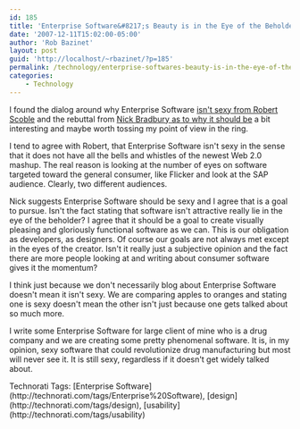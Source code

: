 ```yaml
---
id: 185
title: 'Enterprise Software&#8217;s Beauty is in the Eye of the Beholder'
date: '2007-12-11T15:02:00-05:00'
author: 'Rob Bazinet'
layout: post
guid: 'http://localhost/~rbazinet/?p=185'
permalink: /technology/enterprise-softwares-beauty-is-in-the-eye-of-the-beholder/
categories:
    - Technology
---
```


I found the dialog around why Enterprise Software [isn't sexy from Robert Scoble](http://scobleizer.com/2007/12/09/why-enterprise-software-isnt-sexy/) and the rebuttal from [Nick Bradbury as to why it should be](http://nick.typepad.com/blog/2007/12/enterprise-soft.html) a bit interesting and maybe worth tossing my point of view in the ring.

I tend to agree with Robert, that Enterprise Software isn't sexy in the sense that it does not have all the bells and whistles of the newest Web 2.0 mashup. The real reason is looking at the number of eyes on software targeted toward the general consumer, like Flicker and look at the SAP audience. Clearly, two different audiences.

Nick suggests Enterprise Software should be sexy and I agree that is a goal to pursue. Isn't the fact stating that software isn't attractive really lie in the eye of the beholder? I agree that it should be a goal to create visually pleasing and gloriously functional software as we can. This is our obligation as developers, as designers. Of course our goals are not always met except in the eyes of the creator. Isn't it really just a subjective opinion and the fact there are more people looking at and writing about consumer software gives it the momentum?

I think just because we don't necessarily blog about Enterprise Software doesn't mean it isn't sexy. We are comparing apples to oranges and stating one is sexy doesn't mean the other isn't just because one gets talked about so much more.

I write some Enterprise Software for large client of mine who is a drug company and we are creating some pretty phenomenal software. It is, in my opinion, sexy software that could revolutionize drug manufacturing but most will never see it. It is still sexy, regardless if it doesn't get widely talked about.

<div class="wlWriterSmartContent" style="display:inline;float:none;margin:0;padding:0;">Technorati Tags: [Enterprise Software](http://technorati.com/tags/Enterprise%20Software), [design](http://technorati.com/tags/design), [usability](http://technorati.com/tags/usability)</div>